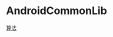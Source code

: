 # AndroidCommonLib

[算法](https://github.com/kuangc2008/AndroidCommonLib/tree/main/app/src/test/java/com/kc/androidlib/algo)